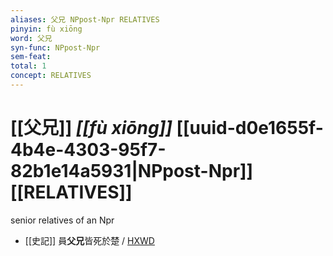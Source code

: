 ```yaml
---
aliases: 父兄 NPpost-Npr RELATIVES
pinyin: fù xiōng
word: 父兄
syn-func: NPpost-Npr
sem-feat: 
total: 1
concept: RELATIVES 
---
```

# [[父兄]] *[[fù xiōng]]*  [[uuid-d0e1655f-4b4e-4303-95f7-82b1e14a5931|NPpost-Npr]] [[RELATIVES]]
senior relatives of an Npr
 - [[史記]] 員**父兄**皆死於楚 / [HXWD](https://hxwd.org/textview.html?location=KR2a0001_tls_086-4a.9)